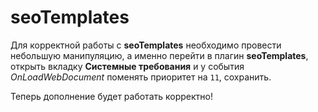 # seoTemplates

Для корректной работы с **seoTemplates** необходимо провести небольшую манипуляцию, а именно перейти в плагин **seoTemplates**, открыть вкладку **Системные требования** и у события _OnLoadWebDocument_ поменять приоритет на `11`, сохранить.

Теперь дополнение будет работать корректно!
